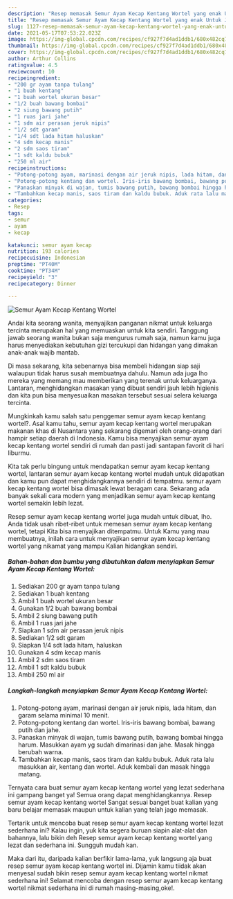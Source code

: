 ```yaml
---
description: "Resep memasak Semur Ayam Kecap Kentang Wortel yang enak Untuk Jualan"
title: "Resep memasak Semur Ayam Kecap Kentang Wortel yang enak Untuk Jualan"
slug: 1127-resep-memasak-semur-ayam-kecap-kentang-wortel-yang-enak-untuk-jualan
date: 2021-05-17T07:53:22.023Z
image: https://img-global.cpcdn.com/recipes/cf927f7d4ad1ddb1/680x482cq70/semur-ayam-kecap-kentang-wortel-foto-resep-utama.jpg
thumbnail: https://img-global.cpcdn.com/recipes/cf927f7d4ad1ddb1/680x482cq70/semur-ayam-kecap-kentang-wortel-foto-resep-utama.jpg
cover: https://img-global.cpcdn.com/recipes/cf927f7d4ad1ddb1/680x482cq70/semur-ayam-kecap-kentang-wortel-foto-resep-utama.jpg
author: Arthur Collins
ratingvalue: 4.5
reviewcount: 10
recipeingredient:
- "200 gr ayam tanpa tulang"
- "1 buah kentang"
- "1 buah wortel ukuran besar"
- "1/2 buah bawang bombai"
- "2 siung bawang putih"
- "1 ruas jari jahe"
- "1 sdm air perasan jeruk nipis"
- "1/2 sdt garam"
- "1/4 sdt lada hitam haluskan"
- "4 sdm kecap manis"
- "2 sdm saos tiram"
- "1 sdt kaldu bubuk"
- "250 ml air"
recipeinstructions:
- "Potong-potong ayam, marinasi dengan air jeruk nipis, lada hitam, dan garam selama minimal 10 menit."
- "Potong-potong kentang dan wortel. Iris-iris bawang bombai, bawang putih dan jahe."
- "Panaskan minyak di wajan, tumis bawang putih, bawang bombai hingga harum. Masukkan ayam yg sudah dimarinasi dan jahe. Masak hingga berubah warna."
- "Tambahkan kecap manis, saos tiram dan kaldu bubuk. Aduk rata lalu masukkan air, kentang dan wortel. Aduk kembali dan masak hingga matang."
categories:
- Resep
tags:
- semur
- ayam
- kecap

katakunci: semur ayam kecap 
nutrition: 193 calories
recipecuisine: Indonesian
preptime: "PT40M"
cooktime: "PT34M"
recipeyield: "3"
recipecategory: Dinner

---
```



![Semur Ayam Kecap Kentang Wortel](https://img-global.cpcdn.com/recipes/cf927f7d4ad1ddb1/680x482cq70/semur-ayam-kecap-kentang-wortel-foto-resep-utama.jpg)

Andai kita seorang wanita, menyajikan panganan nikmat untuk keluarga tercinta merupakan hal yang memuaskan untuk kita sendiri. Tanggung jawab seorang  wanita bukan saja mengurus rumah saja, namun kamu juga harus menyediakan kebutuhan gizi tercukupi dan hidangan yang dimakan anak-anak wajib mantab.

Di masa  sekarang, kita sebenarnya bisa membeli hidangan siap saji walaupun tidak harus susah membuatnya dahulu. Namun ada juga lho mereka yang memang mau memberikan yang terenak untuk keluarganya. Lantaran, menghidangkan masakan yang dibuat sendiri jauh lebih higienis dan kita pun bisa menyesuaikan masakan tersebut sesuai selera keluarga tercinta. 



Mungkinkah kamu salah satu penggemar semur ayam kecap kentang wortel?. Asal kamu tahu, semur ayam kecap kentang wortel merupakan makanan khas di Nusantara yang sekarang digemari oleh orang-orang dari hampir setiap daerah di Indonesia. Kamu bisa menyajikan semur ayam kecap kentang wortel sendiri di rumah dan pasti jadi santapan favorit di hari liburmu.

Kita tak perlu bingung untuk mendapatkan semur ayam kecap kentang wortel, lantaran semur ayam kecap kentang wortel mudah untuk didapatkan dan kamu pun dapat menghidangkannya sendiri di tempatmu. semur ayam kecap kentang wortel bisa dimasak lewat beragam cara. Sekarang ada banyak sekali cara modern yang menjadikan semur ayam kecap kentang wortel semakin lebih lezat.

Resep semur ayam kecap kentang wortel juga mudah untuk dibuat, lho. Anda tidak usah ribet-ribet untuk memesan semur ayam kecap kentang wortel, tetapi Kita bisa menyajikan ditempatmu. Untuk Kamu yang mau membuatnya, inilah cara untuk menyajikan semur ayam kecap kentang wortel yang nikamat yang mampu Kalian hidangkan sendiri.

<!--inarticleads1-->

##### Bahan-bahan dan bumbu yang dibutuhkan dalam menyiapkan Semur Ayam Kecap Kentang Wortel:

1. Sediakan 200 gr ayam tanpa tulang
1. Sediakan 1 buah kentang
1. Ambil 1 buah wortel ukuran besar
1. Gunakan 1/2 buah bawang bombai
1. Ambil 2 siung bawang putih
1. Ambil 1 ruas jari jahe
1. Siapkan 1 sdm air perasan jeruk nipis
1. Sediakan 1/2 sdt garam
1. Siapkan 1/4 sdt lada hitam, haluskan
1. Gunakan 4 sdm kecap manis
1. Ambil 2 sdm saos tiram
1. Ambil 1 sdt kaldu bubuk
1. Ambil 250 ml air




<!--inarticleads2-->

##### Langkah-langkah menyiapkan Semur Ayam Kecap Kentang Wortel:

1. Potong-potong ayam, marinasi dengan air jeruk nipis, lada hitam, dan garam selama minimal 10 menit.
1. Potong-potong kentang dan wortel. Iris-iris bawang bombai, bawang putih dan jahe.
1. Panaskan minyak di wajan, tumis bawang putih, bawang bombai hingga harum. Masukkan ayam yg sudah dimarinasi dan jahe. Masak hingga berubah warna.
1. Tambahkan kecap manis, saos tiram dan kaldu bubuk. Aduk rata lalu masukkan air, kentang dan wortel. Aduk kembali dan masak hingga matang.




Ternyata cara buat semur ayam kecap kentang wortel yang lezat sederhana ini gampang banget ya! Semua orang dapat menghidangkannya. Resep semur ayam kecap kentang wortel Sangat sesuai banget buat kalian yang baru belajar memasak maupun untuk kalian yang telah jago memasak.

Tertarik untuk mencoba buat resep semur ayam kecap kentang wortel lezat sederhana ini? Kalau ingin, yuk kita segera buruan siapin alat-alat dan bahannya, lalu bikin deh Resep semur ayam kecap kentang wortel yang lezat dan sederhana ini. Sungguh mudah kan. 

Maka dari itu, daripada kalian berfikir lama-lama, yuk langsung aja buat resep semur ayam kecap kentang wortel ini. Dijamin kamu tiidak akan menyesal sudah bikin resep semur ayam kecap kentang wortel nikmat sederhana ini! Selamat mencoba dengan resep semur ayam kecap kentang wortel nikmat sederhana ini di rumah masing-masing,oke!.

